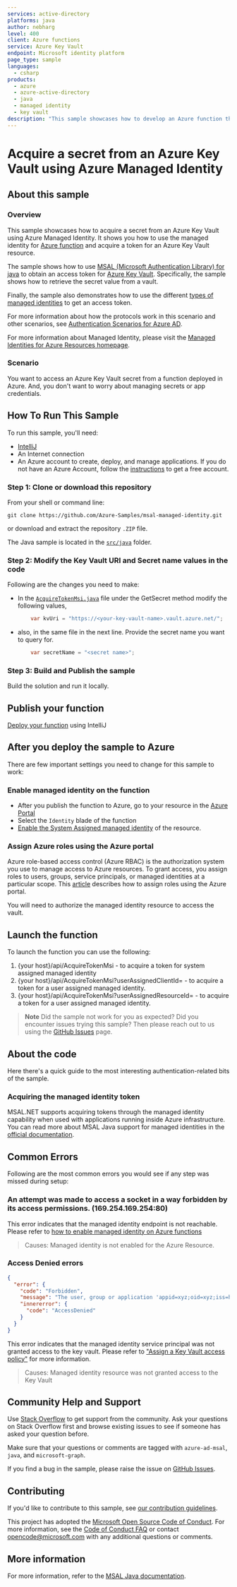```yaml
---
services: active-directory
platforms: java
author: nebharg
level: 400
client: Azure functions
service: Azure Key Vault
endpoint: Microsoft identity platform
page_type: sample
languages:
  - csharp  
products:
  - azure
  - azure-active-directory  
  - java
  - managed identity
  - key vault
description: "This sample showcases how to develop an Azure function that gets a secret from a key Vault using Managed Identities."
---
```

# Acquire a secret from an Azure Key Vault using Azure Managed Identity

## About this sample

### Overview

This sample showcases how to acquire a secret from an Azure Key Vault using Azure Managed Identity. It shows you how to use the managed identity for [Azure function](https://learn.microsoft.com/en-us/azure/azure-functions/functions-overview?pivots=programming-language-java) and acquire a token for an Azure Key Vault resource.

The sample shows how to use [MSAL (Microsoft Authentication Library) for java](https://github.com/AzureAD/microsoft-authentication-library-for-java) to obtain an access token for [Azure Key Vault](https://vault.azure.net). Specifically, the sample shows how to retrieve the secret value from a vault.

Finally, the sample also demonstrates how to use the different [types of managed identities](https://learn.microsoft.com/azure/active-directory/managed-identities-azure-resources/overview#managed-identity-types) to get an access token.

For more information about how the protocols work in this scenario and other scenarios, see [Authentication Scenarios for Azure AD](http://go.microsoft.com/fwlink/?LinkId=394414).

For more information about Managed Identity, please visit the [Managed Identities for Azure Resources homepage](https://learn.microsoft.com/azure/active-directory/managed-identities-azure-resources/overview).

### Scenario

You want to access an Azure Key Vault secret from a function deployed in Azure. And, you don't want to worry about managing secrets or app credentials.

## How To Run This Sample

To run this sample, you'll need:

- [IntelliJ](https://www.jetbrains.com/idea/)
- An Internet connection
- An Azure account to create, deploy, and manage applications. If you do not have an Azure Account, follow the [instructions](https://azure.microsoft.com/free/) to get a free account.

### Step 1:  Clone or download this repository

From your shell or command line:

```Shell
git clone https://github.com/Azure-Samples/msal-managed-identity.git
```

or download and extract the repository `.ZIP` file.

The Java sample is located in the [`src/java`](https://github.com/Azure-Samples/msal-managed-identity/tree/main/src/java) folder.

### Step 2:  Modify the Key Vault URI and Secret name values in the code

Following are the changes you need to make:

- In the [`AcquireTokenMsi.java`](https://github.com/Azure-Samples/msal-managed-identity/blob/main/src/java/src/main/java/com/microsoft/msi/sample/AcquireTokenMsi.java) file under the GetSecret method modify the following values, 

    ```cs
        var kvUri = "https://<your-key-vault-name>.vault.azure.net/";
    ```

- also, in the same file in the next line. Provide the secret name you want to query for.

    ```cs
        var secretName = "<secret name>";
    ```

### Step 3:  Build and Publish the sample

Build the solution and run it locally.

## Publish your function

[Deploy your function](https://learn.microsoft.com/en-us/azure/azure-functions/functions-create-maven-intellij#deploy-your-project-to-azure) using IntelliJ

## After you deploy the sample to Azure

There are few important settings you need to change for this sample to work:

### Enable managed identity on the function

- After you publish the function to Azure, go to your resource in the [Azure Portal](https://portal.azure.com/)
- Select the `Identity` blade of the function
- [Enable the System Assigned managed identity](https://learn.microsoft.com/en-us/azure/azure-functions/functions-identity-access-azure-sql-with-managed-identity#enable-system-assigned-managed-identity-on-azure-function) of the resource.

### Assign Azure roles using the Azure portal

Azure role-based access control (Azure RBAC) is the authorization system you use to manage access to Azure resources. To grant access, you assign roles to users, groups, service principals, or managed identities at a particular scope. This [article](https://learn.microsoft.com/azure/role-based-access-control/role-assignments-portal) describes how to assign roles using the Azure portal.

You will need to authorize the managed identity resource to access the vault.

## Launch the function

To launch the function you can use the following:
1. {your host}/api/AcquireTokenMsi - to acquire a token for system assigned managed identity
2. {your host}/api/AcquireTokenMsi?userAssignedClientId=<client id of the user assigned managed identity> - to acquire a token for a user assigned managed identity.
3. {your host}/api/AcquireTokenMsi?userAssignedResourceId=<resource id of the user assigned managed identity> - to acquire a token for a user assigned managed identity.

> **Note**
> Did the sample not work for you as expected? Did you encounter issues trying this sample? Then please reach out to us using the [GitHub Issues](https://github.com/Azure-Samples/msal-managed-identity/issues) page.

## About the code

Here there's a quick guide to the most interesting authentication-related bits of the sample.

### Acquiring the managed identity token

MSAL.NET supports acquiring tokens through the managed identity capability when used with applications running inside Azure infrastructure. You can read more about MSAL Java support for managed identities in the [official documentation](https://learn.microsoft.com/entra/msal/java/advanced/managed-identity).

## Common Errors

Following are the most common errors you would see if any step was missed during setup:

### An attempt was made to access a socket in a way forbidden by its access permissions. (169.254.169.254:80)

This error indicates that the managed identity endpoint is not reachable. Please refer to [how to enable managed identity on Azure functions](https://learn.microsoft.com/en-us/azure/azure-functions/functions-identity-access-azure-sql-with-managed-identity#enable-system-assigned-managed-identity-on-azure-function)

> Causes: Managed identity is not enabled for the Azure Resource.

### Access Denied errors

```json
{
  "error": {
    "code": "Forbidden",
    "message": "The user, group or application 'appid=xyz;oid=xyz;iss=https://sts.windows.net/xyz/' does not have secrets get permission on key vault '<key vault name>;location=xyz'. For help resolving this issue, please see https://go.microsoft.com/fwlink/?linkid=2125287",
    "innererror": {
      "code": "AccessDenied"
    }
  }
}
```

This error indicates that the managed identity service principal was not granted access to the key vault. Please refer to ["Assign a Key Vault access policy"](https://learn.microsoft.com/azure/key-vault/general/assign-access-policy?tabs=azure-portal) for more information.

> Causes: Managed identity resource was not granted access to the Key Vault

## Community Help and Support

Use [Stack Overflow](http://stackoverflow.com/questions/tagged/azure-ad-msal) to get support from the community. Ask your questions on Stack Overflow first and browse existing issues to see if someone has asked your question before.

Make sure that your questions or comments are tagged with `azure-ad-msal`, `java`, and `microsoft-graph`.

If you find a bug in the sample, please raise the issue on [GitHub Issues](/issues).

## Contributing

If you'd like to contribute to this sample, see [our contribution guidelines](https://github.com/Azure-Samples/msal-managed-identity/blob/main/CONTRIBUTING.md).

This project has adopted the [Microsoft Open Source Code of Conduct](https://opensource.microsoft.com/codeofconduct/). For more information, see the [Code of Conduct FAQ](https://opensource.microsoft.com/codeofconduct/faq/) or contact [opencode@microsoft.com](mailto:opencode@microsoft.com) with any additional questions or comments.

## More information

For more information, refer to the [MSAL Java documentation](https://learn.microsoft.com/entra/msal/java/).
